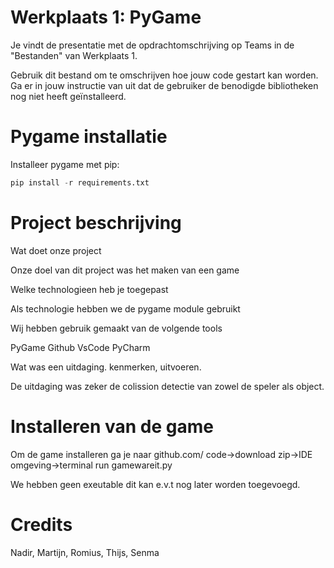 # Werkplaats 1: PyGame
Je vindt de presentatie met de opdrachtomschrijving op Teams in de "Bestanden" van Werkplaats 1. 

Gebruik dit bestand om te omschrijven hoe jouw code gestart kan worden. Ga er in jouw instructie van uit dat de gebruiker de benodigde bibliotheken nog niet heeft geïnstalleerd.


# Pygame installatie

Installeer pygame met pip:
    
```python
pip install -r requirements.txt
```

# Project beschrijving

Wat doet onze project

Onze doel van dit project was het maken van een game  

Welke technologieen heb je toegepast

Als technologie hebben we de pygame module gebruikt

Wij hebben gebruik gemaakt van de volgende tools

PyGame
Github
VsCode
PyCharm

Wat was een uitdaging. kenmerken, uitvoeren.

De uitdaging was zeker de colission detectie van zowel de speler als object.

# Installeren van de game

Om de game installeren ga je naar github.com/ code->download zip->IDE omgeving->terminal run gamewareit.py

We hebben geen exeutable dit kan e.v.t nog later worden toegevoegd.


# Credits

Nadir, Martijn, Romius, Thijs, Senma
